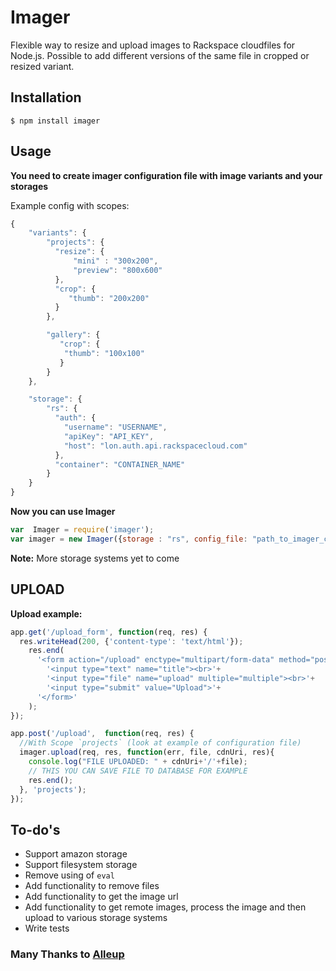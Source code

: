 Imager
=============

Flexible way to resize and upload images to Rackspace cloudfiles for Node.js. Possible to add different versions of the same file in cropped or resized variant.

## Installation
    $ npm install imager

## Usage

**You need to create imager configuration file with image variants and your storages**

Example config with scopes:

```js
{
    "variants": {
        "projects": {
          "resize": {
              "mini" : "300x200",
              "preview": "800x600"
          },
          "crop": {
             "thumb": "200x200"
          }
        },

        "gallery": {
           "crop": {
            "thumb": "100x100"
           }
        }
    },

    "storage": {
        "rs": {
          "auth": {
            "username": "USERNAME",
            "apiKey": "API_KEY",
            "host": "lon.auth.api.rackspacecloud.com"
          },
          "container": "CONTAINER_NAME"
        }
    }
}
```
**Now you can use Imager**

```js
var  Imager = require('imager');
var imager = new Imager({storage : "rs", config_file: "path_to_imager_config.json"})
```
**Note:** More storage systems yet to come

## UPLOAD

**Upload example:**

```js
app.get('/upload_form', function(req, res) {
  res.writeHead(200, {'content-type': 'text/html'});
    res.end(
      '<form action="/upload" enctype="multipart/form-data" method="post">'+
        '<input type="text" name="title"><br>'+
        '<input type="file" name="upload" multiple="multiple"><br>'+
        '<input type="submit" value="Upload">'+
      '</form>'
    );
});

app.post('/upload',  function(req, res) {
  //With Scope `projects` (look at example of configuration file)
  imager.upload(req, res, function(err, file, cdnUri, res){
    console.log("FILE UPLOADED: " + cdnUri+'/'+file);
    // THIS YOU CAN SAVE FILE TO DATABASE FOR EXAMPLE
    res.end();
  }, 'projects');
});
```

## To-do's
* Support amazon storage
* Support filesystem storage
* Remove using of `eval`
* Add functionality to remove files
* Add functionality to get the image url
* Add functionality to get remote images, process the image and then upload to various storage systems
* Write tests

### Many Thanks to [Alleup](https://github.com/tih-ra/alleup)
